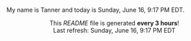 My name is Tanner and today is Sunday, June 16, 9:17 PM EDT.

<p align="center">This <i>README</i> file is generated <b>every 3 hours</b>!</br>Last refresh: Sunday, June 16, 9:17 PM EDT<br /></p>
